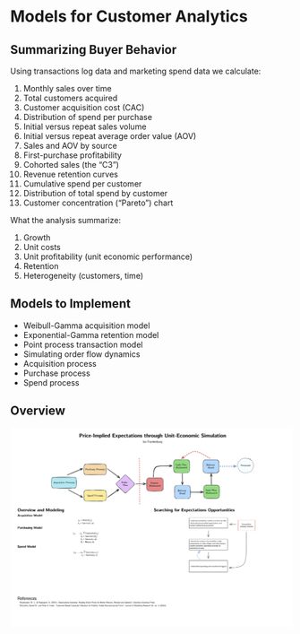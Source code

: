 # Models for Customer Analytics

## Summarizing Buyer Behavior

Using transactions log data and marketing spend data we calculate:

1. Monthly sales over time
2. Total customers acquired
3. Customer acquisition cost (CAC)
4. Distribution of spend per purchase
5. Initial versus repeat sales volume
6. Initial versus repeat average order value (AOV)
7. Sales and AOV by source
8. First-purchase profitability
9. Cohorted sales (the “C3”)
10. Revenue retention curves
11. Cumulative spend per customer
12. Distribution of total spend by customer
13. Customer concentration (“Pareto”) chart

What the analysis summarize:

1. Growth
2. Unit costs
3. Unit profitability (unit economic performance)
4. Retention
5. Heterogeneity (customers, time)

## Models to Implement

- Weibull-Gamma acquisition model
- Exponential-Gamma retention model
- Point process transaction model
- Simulating order flow dynamics
- Acquisition process
- Purchase process
- Spend process

## Overview

![Reference](references/Price-Implied-Expectations-through-Unit-Economics-Simulation.png)